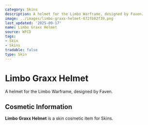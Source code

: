 ```yaml
---
category: Skins
description: A helmet for the Limbo Warframe, designed by Faven.
image: ../images/limbo-graxx-helmet-672fb82f39.png
last_updated: '2025-09-17'
name: Limbo Graxx Helmet
source: WFCD
tags:
- Skin
- Skins
tradable: false
type: Skin
---
```


# Limbo Graxx Helmet

A helmet for the Limbo Warframe, designed by Faven.

## Cosmetic Information

**Limbo Graxx Helmet** is a skin cosmetic item for Skins.

